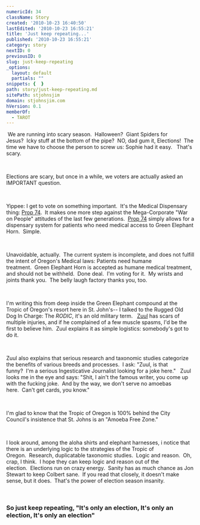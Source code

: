 ```yaml
---
numericId: 34
className: Story
created: '2010-10-23 16:40:50'
lastEdited: '2010-10-23 16:55:21'
title: 'Just keep repeating...'
published: '2010-10-23 16:55:21'
category: story
nextID: 0
previousID: 0
slug: just-keep-repeating
_options:
  layout: default
  partials: ""
snippets: {  }
path: story/just-keep-repeating.md
sitePath: stjohnsjim
domain: stjohnsjim.com
hVersion: 0.1
memberOf:
  - TAROT
---
```

&nbsp;We are running into scary season.&nbsp;&nbsp;Halloween?&nbsp;&nbsp;Giant Spiders for Jesus?&nbsp;&nbsp;Icky stuff at the bottom of the pipe?&nbsp;&nbsp;NO, dad gum it, Elections!&nbsp;&nbsp;The time we have to choose the person to screw us: Sophie had it easy.&nbsp;&nbsp;&nbsp;That's scary.

&nbsp;

Elections are scary, but once in a while, we voters are actually asked an IMPORTANT question.

&nbsp;

Yippee: I get to vote on something important.&nbsp;&nbsp;It's&nbsp;the Medical Dispensary thing: [Prop 74][0].&nbsp;&nbsp;It makes one more step against the Mega-Corporate &quot;War on People&quot; attitudes of the last few generations.&nbsp;&nbsp;[Prop 74][0] simply allows for a dispensary system for patients who need medical access to Green Elephant Horn.&nbsp;&nbsp;Simple.

&nbsp;

Unavoidable, actually.&nbsp;&nbsp;The current system is incomplete, and does not fulfill the intent of Oregon's Medical laws: Patients need humane treatment.&nbsp;&nbsp;Green Elephant Horn is accepted as humane medical treatment, and should not be withheld.&nbsp;&nbsp;Done deal.&nbsp;&nbsp;I'm voting for it.&nbsp;&nbsp;My wrists and joints thank you.&nbsp;&nbsp;The belly laugh factory thanks you, too.

&nbsp;

I'm writing this from deep inside the Green Elephant compound at the Tropic of Oregon's resort here in St. John's-- I talked to the Rugged Old Dog In Charge: The _RODIC_, it's an old military term.&nbsp;&nbsp;&nbsp;[Zuul][1] has scars of multiple injuries, and if he complained of a few muscle spasms, I'd be the first to believe him.&nbsp;&nbsp;Zuul explains it as simple logistics: somebody's got to do it.

&nbsp;

Zuul also explains that serious research and taxonomic studies categorize the benefits of various breeds and processes.&nbsp;&nbsp;I ask: &quot;Zuul, is that funny?&nbsp;&nbsp;I'm a serious Ingesticative Journalist&nbsp;looking for a joke here.&quot;&nbsp;&nbsp;&nbsp;Zuul looks me in the eye and says: &quot;Shit, I ain't the famous writer, you come up with the fucking joke.&nbsp;&nbsp;And by the way, we don't serve no amoebas here.&nbsp;&nbsp;Can't get cards, you know.&quot;

&nbsp;

I'm glad to know that the Tropic of Oregon is 100% behind the City Council's insistence that St. Johns is an &quot;Amoeba Free Zone.&quot;&nbsp;

&nbsp;

I look around, among the aloha shirts and elephant harnesses, i notice that there is an underlying logic to the strategies of the Tropic of Oregon.&nbsp;&nbsp;Research, duplicatable taxonomic studies.&nbsp;&nbsp;Logic and reason.&nbsp;&nbsp;Oh, crap, I think.&nbsp;&nbsp;I hope they can keep logic and reason out of the election.&nbsp;&nbsp;Elections run on crazy energy.&nbsp;&nbsp;Sanity has as much chance as Jon Stewart to keep Colbert sane.&nbsp;&nbsp;If you read that closely, it doesn't make sense, but it does.&nbsp;&nbsp;That's the power of election season insanity.

&nbsp;

### So just keep repeating, &quot;It's only an election, It's only an election, It's only an election&quot;

[0]: http://www.facebook.com/pages/Oregon-Measure-74/132020226830501
[1]: http://www.google.com/images?hl=en&amp;rls=en&amp;q=zuul